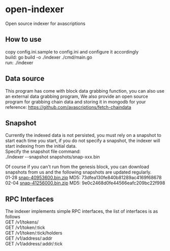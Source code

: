 # open-indexer

Open source indexer for avascriptions 

## How to use
copy config.ini.sample to config.ini and configure it accordingly  
build: go build -o ./indexer ./cmd/main.go  
run: ./indexer

## Data source
This program has come with block data grabbing function, you can also use an external data grabbing program, We also provide an open source program for grabbing chain data and storing it in mongodb for your reference: https://github.com/avascriptions/fetch-chaindata

## Snapshot
Currently the indexed data is not persisted, you must rely on a snapshot to start each time you start, if you do not specify a snapshot, the indexer will start indexing from the initial data.  
Specify the snapshot file command:   
./indexer --snapshot snapshots/snap-xxx.bin  

Of course if you can't run from the genesis block, you can download snapshots from us and the following snapshots are updated regularly.  
01-28 [snap-40953600.bin.zip](https://snapshots.avascriptions.com/snap-40953600.bin.zip) MD5: 73dfea130fe840b81289ac4169f68678  
02-04 [snap-41256000.bin.zip](https://snapshots.avascriptions.com/snap-41256000.bin.zip) MD5: 9e0c2468d0fe44566eafc209bc22f998  

## RPC Interfaces
The indexer implements simple RPC interfaces, the list of interfaces is as follows  
GET /v1/tokens/  
GET /v1/token/:tick  
GET /v1/token/:tick/holders  
GET /v1/address/:addr  
GET /v1/address/:addr/:tick  

